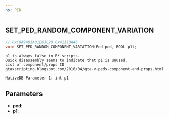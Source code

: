 ```yaml
---
ns: PED
---
```

## SET_PED_RANDOM_COMPONENT_VARIATION

```c
// 0xC8A9481A01E63C28 0x4111BA46
void SET_PED_RANDOM_COMPONENT_VARIATION(Ped ped, BOOL p1);
```

```
p1 is always false in R* scripts.  
Quick disassembly seems to indicate that p1 is unused.  
List of component/props ID  
gtaxscripting.blogspot.com/2016/04/gta-v-peds-component-and-props.html  
```

```
NativeDB Parameter 1: int p1
```

## Parameters
* **ped**: 
* **p1**: 

